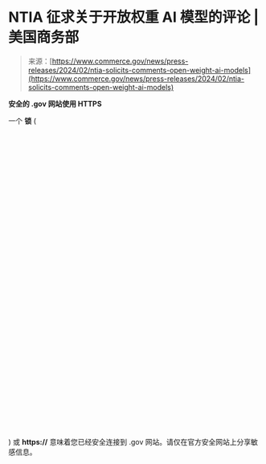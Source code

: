 <!--yml

category: 未分类

日期：2024-05-29 13:20:11

-->

# NTIA 征求关于开放权重 AI 模型的评论 | 美国商务部

> 来源：[https://www.commerce.gov/news/press-releases/2024/02/ntia-solicits-comments-open-weight-ai-models](https://www.commerce.gov/news/press-releases/2024/02/ntia-solicits-comments-open-weight-ai-models)

**安全的 .gov 网站使用 HTTPS**

一个 **锁** (<svg xmlns="http://www.w3.org/2000/svg" viewBox="0 0 52 64" class="usa-banner__lock-image" role="presentation" aria-labelledby="banner-lock-title banner-lock-description"><title id="banner-lock-title">锁</title><desc id="banner-lock-description">一个锁住的挂锁</desc></svg>) 或 **https://** 意味着您已经安全连接到 .gov 网站。请仅在官方安全网站上分享敏感信息。
